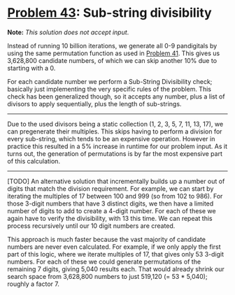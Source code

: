 # [Problem 43](https://projecteuler.net/problem=43): Sub-string divisibility

**Note:** *This solution does not accept input*.

Instead of running 10 billion iterations, we generate all 0-9 pandigitals by using the same permutation function as used in [Problem 41](https://github.com/GeneralYouri/project-euler/blob/master/src/41/README.md).
This gives us 3,628,800 candidate numbers, of which we can skip another 10% due to starting with a 0.

For each candidate number we perform a Sub-String Divisibility check; basically just implementing the very specific rules of the problem.
This check has been generalized though, so it accepts any number, plus a list of divisors to apply sequentially, plus the length of sub-strings.

---

Due to the used divisors being a static collection (1, 2, 3, 5, 7, 11, 13, 17), we can pregenerate their multiples.
This skips having to perform a division for every sub-string, which tends to be an expensive operation.
However in practice this resulted in a 5% increase in runtime for our problem input.
As it turns out, the generation of permutations is by far the most expensive part of this calculation.

---

[TODO] An alternative solution that incrementally builds up a number out of digits that match the division requirement.
For example, we can start by iterating the multiples of 17 between 100 and 999 (so from 102 to 986).
For those 3-digit numbers that have 3 distinct digits, we then have a limited number of digits to add to create a 4-digit number.
For each of these we again have to verify the divisibility, with 13 this time.
We can repeat this process recursively until our 10 digit numbers are created.

This approach is much faster because the vast majority of candidate numbers are never even calculated.
For example, if we only apply the first part of this logic, where we iterate multiples of 17, that gives only 53 3-digit numbers.
For each of these we could generate permutations of the remaining 7 digits, giving 5,040 results each.
That would already shrink our search space from 3,628,800 numbers to just 519,120 (= 53 * 5,040); roughly a factor 7.
